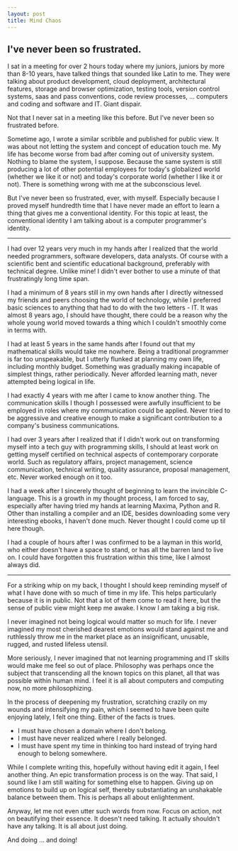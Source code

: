 ```yaml
---
layout: post
title: Mind Chaos
---
```


## I've never been so frustrated.

I sat in a meeting for over 2 hours today where my juniors, juniors by more than 8-10 years, have talked things that sounded like Latin to me. They were talking about product development, cloud deployment, architectural features, storage and browser optimization, testing tools, version control systems, saas and pass conventions, code review processes, ... computers and coding and software and IT. Giant dispair.

Not that I never sat in a meeting like this before. But I've never been so frustrated before.

Sometime ago, I wrote a similar scribble and published for public view. It was about not letting the system and concept of education touch me. My life has become worse from bad after coming out of university system. Nothing to blame the system, I suppose. Because the same system is still producing a lot of other potential employees for today's globalized world (whether we like it or not) and today's corporate world (whether I like it or not). There is something wrong with me at the subconscious level.

But I've never been so frustrated, ever, with myself. Especially because I proved myself hundredth time that I have never made an effort to learn a thing that gives me a conventional identity. For this topic at least, the conventional identity I am talking about is a computer programmer's identity.

____________________________________________________________

I had over 12 years very much in my hands after I realized that the world needed programmers, software developers, data analysts. Of course with a scientific bent and scientific educational background, preferably with technical degree. Unlike mine! I didn't ever bother to use a minute of that frustratingly long time span.

I had a minimum of 8 years still in my own hands after I directly witnessed my friends and peers choosing the world of technology, while I preferred basic sciences to anything that had to do with the two letters - IT. It was almost 8 years ago, I should have thought, there could be a reason why the whole young world moved towards a thing which I couldn't smoothly come in terms with.

I had at least 5 years in the same hands after I found out that my mathematical skills would take me nowhere. Being a traditional programmer is far too unspeakable, but I utterly flunked at planning my own life, including monthly budget. Something was gradually making incapable of simplest things, rather periodically. Never afforded learning math, never attempted being logical in life.

I had exactly 4 years with me after I came to know another thing. The communication skills I though I possessed were awfully insufficient to be employed in roles where my communication could be applied. Never tried to be aggressive and creative enough to make a significant contribution to a company's business communications.

I had over 3 years after I realized that if I didn't work out on transforming myself into a tech guy with programming skills, I should at least work on getting myself certified on technical aspects of contemporary corporate world. Such as regulatory affairs, project management, science communication, technical writing, quality assurance, proposal management, etc. Never worked enough on it too.

I had a week after I sincerely thought of beginning to learn the invincible C-language. This is a growth in my thought process, I am forced to say, especially after having tried my hands at learning Maxima, Python and R. Other than installing a compiler and an IDE, besides downloading some very interesting ebooks, I haven't done much. Never thought I could come up til here though.

I had a couple of hours after I was confirmed to be a layman in this world, who either doesn't have a space to stand, or has all the barren land to live on. I could have forgotten this frustration within this time, like I almost always did.

____________________________________________________________

For a striking whip on my back, I thought I should keep reminding myself of what I have done with so much of time in my life. This helps particularly because it is in public. Not that a lot of them come to read it here, but the sense of public view might keep me awake. I know I am taking a big risk.

I never imagined not being logical would matter so much for life. I never imagined my most cherished dearest emotions would stand against me and ruthlessly throw me in the market place as an insignificant, unusable, rugged, and rusted lifeless utensil.

More seriously, I never imagined that not learning programming and IT skills would make me feel so out of place. Philosophy was perhaps once the subject that transcending all the known topics on this planet, all that was possible within human mind. I feel it is all about computers and computing now, no more philosophizing.

In the process of deepening my frustration, scratching crazily on my wounds and intensifying my pain, which I seemed to have been quite enjoying lately, I felt one thing. Either of the facts is trues.
- I must have chosen a domain where I don't belong.
- I must have never realized where I really belonged.
- I must have spent my time in thinking too hard instead of trying hard enough to belong somewhere.

While I complete writing this, hopefully without having edit it again, I feel another thing. An epic transformation process is on the way. That said, I sound like I am still waiting for something else to happen. Giving up on emotions to build up on logical self, thereby substantiating an unshakable balance between them. This is perhaps all about enlightenment.

Anyway, let me not even utter such words from now. Focus on action, not on beautifying their essence. It doesn't need talking. It actually shouldn't have any talking. It is all about just doing.

And doing ... and doing!
